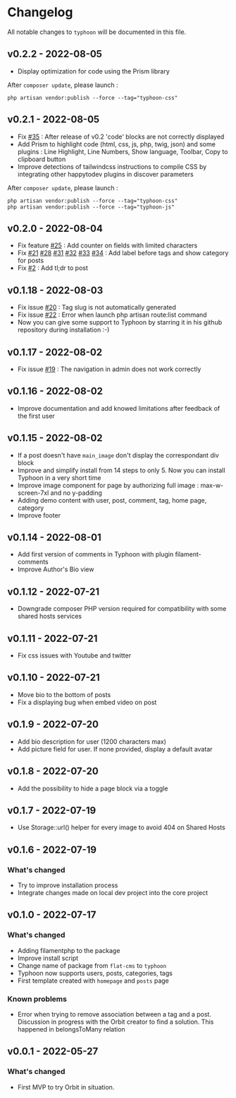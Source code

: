 # Changelog

All notable changes to `typhoon` will be documented in this file.

## v0.2.2 - 2022-08-05
- Display optimization for code using the Prism library

After `composer update`, please launch :

```
php artisan vendor:publish --force --tag="typhoon-css"
```

## v0.2.1 - 2022-08-05
- Fix [#35](https://github.com/happytodev/typhoon/issues/35) : After release of v0.2 'code' blocks are not correctly displayed
- Add Prism to highlight code (html, css, js, php, twig, json) and some plugins : Line Highlight, Line Numbers, Show language, Toolbar, Copy to clipboard button
- Improve detections of tailwindcss instructions to compile CSS by integrating other happytodev plugins in discover parameters

After `composer update`, please launch :

```
php artisan vendor:publish --force --tag="typhoon-css"
php artisan vendor:publish --force --tag="typhoon-js"
```

## v0.2.0 - 2022-08-04
- Fix feature [#25](https://github.com/happytodev/typhoon/issues/25) : Add counter on fields with limited characters
- Fix [#21](https://github.com/happytodev/typhoon/issues/21) [#28](https://github.com/happytodev/typhoon/issues/28) [#31](https://github.com/happytodev/typhoon/issues/31) [#32](https://github.com/happytodev/typhoon/issues/32) [#33](https://github.com/happytodev/typhoon/issues/33) [#34](https://github.com/happytodev/typhoon/issues/34) : Add label before tags and show category for posts
- Fix [#2](https://github.com/happytodev/typhoon/issues/2) : Add tl;dr to post

## v0.1.18 - 2022-08-03
- Fix issue [#20](https://github.com/happytodev/typhoon/issues/20) : Tag slug is not automatically generated 
- Fix issue [#22](https://github.com/happytodev/typhoon/issues/22) : Error when launch php artisan route:list command
- Now you can give some support to Typhoon by starring it in his github repository during installation :-)

## v0.1.17 - 2022-08-02
- Fix issue [#19](https://github.com/happytodev/typhoon/issues/19) : The navigation in admin does not work correctly

## v0.1.16 - 2022-08-02
- Improve documentation and add knowed limitations after feedback of the first user

## v0.1.15 - 2022-08-02
- If a post doesn't have `main_image` don't display the correspondant div block
- Improve and simplify install from 14 steps to only 5. Now you can install Typhoon in a very short time
- Improve image component for page by authorizing full image : max-w-screen-7xl and no y-padding
- Adding demo content with user, post, comment, tag, home page, category
- Improve footer

## v0.1.14 - 2022-08-01
- Add first version of comments in Typhoon with plugin filament-comments
- Improve Author's Bio view

## v0.1.12 - 2022-07-21
- Downgrade composer PHP version required for compatibility with some shared hosts services

## v0.1.11 - 2022-07-21
- Fix css issues with Youtube and twitter

## v0.1.10 - 2022-07-21
- Move bio to the bottom of posts
- Fix a displaying bug when embed video on post

## v0.1.9 - 2022-07-20
- Add bio description for user (1200 characters max)
- Add picture field for user. If none provided, display a default avatar

## v0.1.8 - 2022-07-20
- Add the possibility to hide a page block via a toggle

## v0.1.7 - 2022-07-19
- Use Storage::url() helper for every image to avoid 404 on Shared Hosts

## v0.1.6 - 2022-07-19

### What's changed
- Try to improve installation process
- Integrate changes made on local dev project into the core project
## v0.1.0 - 2022-07-17

### What's changed
- Adding filamentphp to the package
- Improve install script
- Change name of package from `flat-cms` to `typhoon`
- Typhoon now supports users, posts, categories, tags
- First template created with `homepage` and `posts` page

### Known problems
- Error when trying to remove association between a tag and a post. Discussion in progress with the Orbit creator to find a solution. This happened in belongsToMany relation

## v0.0.1 - 2022-05-27

### What's changed

- First MVP to try Orbit in situation.
